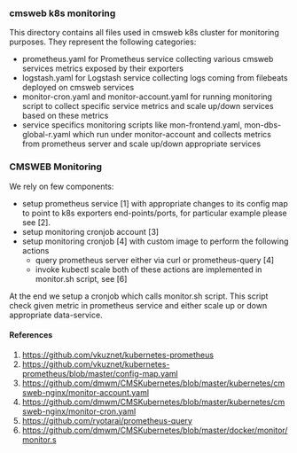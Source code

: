 ### cmsweb k8s monitoring
This directory contains all files used in cmsweb k8s cluster for monitoring
purposes. They represent the following categories:
- prometheus.yaml for Prometheus service collecting various cmsweb services
  metrics exposed by their exporters
- logstash.yaml for Logstash service collecting logs coming from filebeats
  deployed on cmsweb services
- monitor-cron.yaml and monitor-account.yaml for running monitoring script
  to collect specific service metrics and scale up/down services based
  on these metrics
- service specifics monitoring scripts like mon-frontend.yaml,
  mon-dbs-global-r.yaml which run under monitor-account and collects
  metrics from prometheus server and scale up/down appropriate services

### CMSWEB Monitoring
We rely on few components:
- setup prometheus service [1] with appropriate changes to its config map to
  point to k8s exporters end-points/ports, for particular example
  please see [2].
- setup monitoring cronjob account [3]
- setup monitoring cronjob [4] with custom image to perform the following actions
  - query prometheus server either via curl or prometheus-query [4]
  - invoke kubectl scale
  both of these actions are implemented in monitor.sh script, see [6]

At the end we setup a cronjob which calls monitor.sh script. This script
check given metric in prometheus service and either scale up or down
appropriate data-service.

#### References
1. https://github.com/vkuznet/kubernetes-prometheus
2. https://github.com/vkuznet/kubernetes-prometheus/blob/master/config-map.yaml
3. https://github.com/dmwm/CMSKubernetes/blob/master/kubernetes/cmsweb-nginx/monitor-account.yaml
4. https://github.com/dmwm/CMSKubernetes/blob/master/kubernetes/cmsweb-nginx/monitor-cron.yaml
5. https://github.com/ryotarai/prometheus-query
6. https://github.com/dmwm/CMSKubernetes/blob/master/docker/monitor/monitor.s
